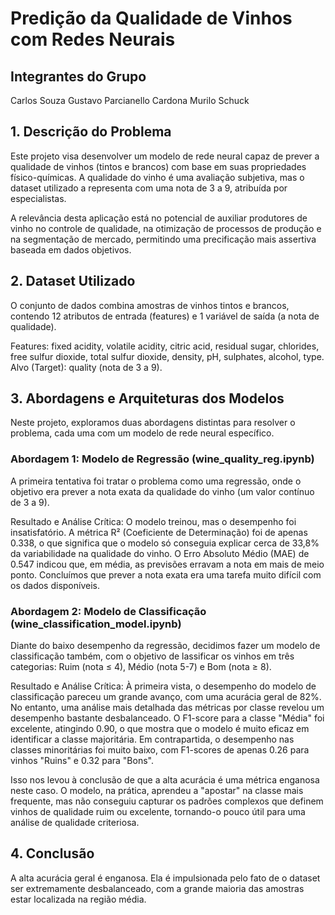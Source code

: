 # Predição da Qualidade de Vinhos com Redes Neurais

## Integrantes do Grupo
Carlos Souza
Gustavo Parcianello Cardona
Murilo Schuck


## 1. Descrição do Problema
Este projeto visa desenvolver um modelo de rede neural capaz de prever a qualidade de vinhos (tintos e brancos) com base em suas propriedades físico-químicas. A qualidade do vinho é uma avaliação subjetiva, mas o dataset utilizado a representa com uma nota de 3 a 9, atribuída por especialistas.

A relevância desta aplicação está no potencial de auxiliar produtores de vinho no controle de qualidade, na otimização de processos de produção e na segmentação de mercado, permitindo uma precificação mais assertiva baseada em dados objetivos.


## 2. Dataset Utilizado
O conjunto de dados combina amostras de vinhos tintos e brancos, contendo 12 atributos de entrada (features) e 1 variável de saída (a nota de qualidade).

Features: fixed acidity, volatile acidity, citric acid, residual sugar, chlorides, free sulfur dioxide, total sulfur dioxide, density, pH, sulphates, alcohol, type.
Alvo (Target): quality (nota de 3 a 9).


## 3. Abordagens e Arquiteturas dos Modelos
Neste projeto, exploramos duas abordagens distintas para resolver o problema, cada uma com um modelo de rede neural específico.

### Abordagem 1: Modelo de Regressão (wine_quality_reg.ipynb)
A primeira tentativa foi tratar o problema como uma regressão, onde o objetivo era prever a nota exata da qualidade do vinho (um valor contínuo de 3 a 9).

Resultado e Análise Crítica:
O modelo treinou, mas o desempenho foi insatisfatório. A métrica R² (Coeficiente de Determinação) foi de apenas 0.338, o que significa que o modelo só conseguia explicar cerca de 33,8% da variabilidade na qualidade do vinho. O Erro Absoluto Médio (MAE) de 0.547 indicou que, em média, as previsões erravam a nota em mais de meio ponto. Concluímos que prever a nota exata era uma tarefa muito difícil com os dados disponíveis.

### Abordagem 2: Modelo de Classificação (wine_classification_model.ipynb)
Diante do baixo desempenho da regressão, decidimos fazer um modelo de classificação também, com o objetivo de lassificar os vinhos em três categorias: Ruim (nota ≤ 4), Médio (nota 5-7) e Bom (nota ≥ 8).

Resultado e Análise Crítica:
À primeira vista, o desempenho do modelo de classificação pareceu um grande avanço, com uma acurácia geral de 82%. No entanto, uma análise mais detalhada das métricas por classe revelou um desempenho bastante desbalanceado. O F1-score para a classe "Média" foi excelente, atingindo 0.90, o que mostra que o modelo é muito eficaz em identificar a classe majoritária. Em contrapartida, o desempenho nas classes minoritárias foi muito baixo, com F1-scores de apenas 0.26 para vinhos "Ruins" e 0.32 para "Bons".

Isso nos levou à conclusão de que a alta acurácia é uma métrica enganosa neste caso. O modelo, na prática, aprendeu a "apostar" na classe mais frequente, mas não conseguiu capturar os padrões complexos que definem vinhos de qualidade ruim ou excelente, tornando-o pouco útil para uma análise de qualidade criteriosa.

## 4. Conclusão 
A alta acurácia geral é enganosa. Ela é impulsionada pelo fato de o dataset ser extremamente desbalanceado, com a grande maioria das amostras estar localizada na região média.
